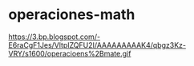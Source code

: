 # operaciones-math


https://3.bp.blogspot.com/-E6raCgF1Jes/VltpIZQFU2I/AAAAAAAAAK4/qbgz3Kz-VRY/s1600/operacioens%2Bmate.gif
